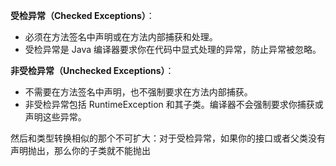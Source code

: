 **受检异常（Checked Exceptions）**：

- 必须在方法签名中声明或在方法内部捕获和处理。
- 受检异常是 Java 编译器要求你在代码中显式处理的异常，防止异常被忽略。

**非受检异常（Unchecked Exceptions）**：

- 不需要在方法签名中声明，也不强制要求在方法内部捕获。
- 非受检异常包括 RuntimeException 和其子类。编译器不会强制要求你捕获或声明这些异常。





然后和类型转换相似的那个不可扩大：对于受检异常，如果你的接口或者父类没有声明抛出，那么你的子类就不能抛出

